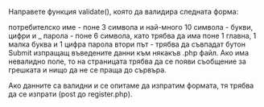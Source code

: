 Направете функция validate(), която да валидира следната форма:

потребителско име - поне 3 символа и най-много 10 символа - букви, цифри и _
парола - поне 6 символа, като трябва да има поне 1 главна, 1 малка буква и 1 цифра
парола втори път - трябва да съвпадат
бутон Submit изпращащ въведените данни към някакъв .php файл.
Ако има невалидно поле, то на страницата трябва да се появи съобщение за грешката и нищо да не се праща до сървъра.

Ако данните са валидни и се опитаме да изпратим формата, тя трябва да се изпрати (post до register.php).